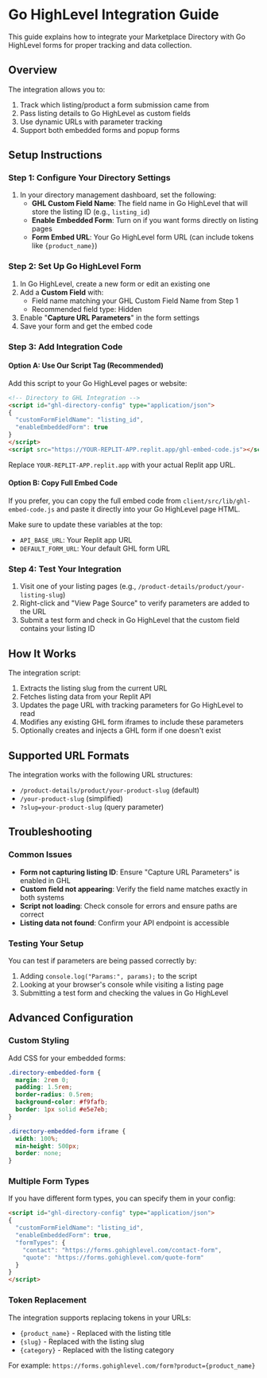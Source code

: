 # Go HighLevel Integration Guide

This guide explains how to integrate your Marketplace Directory with Go HighLevel forms for proper tracking and data collection.

## Overview

The integration allows you to:

1. Track which listing/product a form submission came from
2. Pass listing details to Go HighLevel as custom fields
3. Use dynamic URLs with parameter tracking
4. Support both embedded forms and popup forms

## Setup Instructions

### Step 1: Configure Your Directory Settings

1. In your directory management dashboard, set the following:
   - **GHL Custom Field Name**: The field name in Go HighLevel that will store the listing ID (e.g., `listing_id`)
   - **Enable Embedded Form**: Turn on if you want forms directly on listing pages
   - **Form Embed URL**: Your Go HighLevel form URL (can include tokens like `{product_name}`)

### Step 2: Set Up Go HighLevel Form

1. In Go HighLevel, create a new form or edit an existing one
2. Add a **Custom Field** with:
   - Field name matching your GHL Custom Field Name from Step 1
   - Recommended field type: Hidden
3. Enable "**Capture URL Parameters**" in the form settings
4. Save your form and get the embed code

### Step 3: Add Integration Code

#### Option A: Use Our Script Tag (Recommended)

Add this script to your Go HighLevel pages or website:

```html
<!-- Directory to GHL Integration -->
<script id="ghl-directory-config" type="application/json">
{
  "customFormFieldName": "listing_id",
  "enableEmbeddedForm": true
}
</script>
<script src="https://YOUR-REPLIT-APP.replit.app/ghl-embed-code.js"></script>
```

Replace `YOUR-REPLIT-APP.replit.app` with your actual Replit app URL.

#### Option B: Copy Full Embed Code

If you prefer, you can copy the full embed code from `client/src/lib/ghl-embed-code.js` and paste it directly into your Go HighLevel page HTML.

Make sure to update these variables at the top:
- `API_BASE_URL`: Your Replit app URL
- `DEFAULT_FORM_URL`: Your default GHL form URL

### Step 4: Test Your Integration

1. Visit one of your listing pages (e.g., `/product-details/product/your-listing-slug`)
2. Right-click and "View Page Source" to verify parameters are added to the URL
3. Submit a test form and check in Go HighLevel that the custom field contains your listing ID

## How It Works

The integration script:

1. Extracts the listing slug from the current URL
2. Fetches listing data from your Replit API
3. Updates the page URL with tracking parameters for Go HighLevel to read
4. Modifies any existing GHL form iframes to include these parameters
5. Optionally creates and injects a GHL form if one doesn't exist

## Supported URL Formats

The integration works with the following URL structures:

- `/product-details/product/your-product-slug` (default)
- `/your-product-slug` (simplified)
- `?slug=your-product-slug` (query parameter)

## Troubleshooting

### Common Issues

- **Form not capturing listing ID**: Ensure "Capture URL Parameters" is enabled in GHL
- **Custom field not appearing**: Verify the field name matches exactly in both systems
- **Script not loading**: Check console for errors and ensure paths are correct
- **Listing data not found**: Confirm your API endpoint is accessible

### Testing Your Setup

You can test if parameters are being passed correctly by:

1. Adding `console.log("Params:", params);` to the script
2. Looking at your browser's console while visiting a listing page
3. Submitting a test form and checking the values in Go HighLevel

## Advanced Configuration

### Custom Styling

Add CSS for your embedded forms:

```css
.directory-embedded-form {
  margin: 2rem 0;
  padding: 1.5rem;
  border-radius: 0.5rem;
  background-color: #f9fafb;
  border: 1px solid #e5e7eb;
}

.directory-embedded-form iframe {
  width: 100%;
  min-height: 500px;
  border: none;
}
```

### Multiple Form Types

If you have different form types, you can specify them in your config:

```html
<script id="ghl-directory-config" type="application/json">
{
  "customFormFieldName": "listing_id",
  "enableEmbeddedForm": true,
  "formTypes": {
    "contact": "https://forms.gohighlevel.com/contact-form",
    "quote": "https://forms.gohighlevel.com/quote-form"
  }
}
</script>
```

### Token Replacement

The integration supports replacing tokens in your URLs:

- `{product_name}` - Replaced with the listing title
- `{slug}` - Replaced with the listing slug
- `{category}` - Replaced with the listing category

For example: `https://forms.gohighlevel.com/form?product={product_name}`